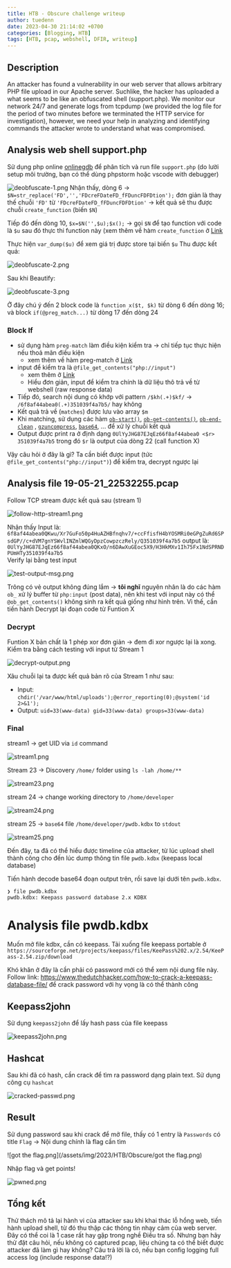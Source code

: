 ```yaml
---
title: HTB - Obscure challenge writeup
author: tuedenn
date: 2023-04-30 21:14:02 +0700
categories: [Blogging, HTB]
tags: [HTB, pcap, webshell, DFIR, writeup]
---
```


## Description
An attacker has found a vulnerability in our web server that allows arbitrary PHP file upload in our Apache server. Suchlike, the hacker has uploaded a what seems to be like an obfuscated shell (support.php). We monitor our network 24/7 and generate logs from tcpdump (we provided the log file for the period of two minutes before we terminated the HTTP service for investigation), however, we need your help in analyzing and identifying commands the attacker wrote to understand what was compromised.

## Analysis web shell support.php
Sử dụng php online [onlinegdb](https://www.onlinegdb.com/online_php_interpreter)  để phân tích và run file `support.php` (do lười setup môi trường, bạn có thể dùng phpstorm hoặc vscode with debugger)

![deobfuscate-1.png](/assets/img/2023/HTB/Obscure/deobfuscate-1.png)
Nhận thấy, dòng 6 ->  `$N=str_replace('FD','','FDcreFDateFD_fFDuncFDFDtion');` đơn giản là thay thế chuỗi `'FD'` từ `'FDcreFDateFD_fFDuncFDFDtion'` -> kết quả sẽ thu được chuỗi `create_function`  (biến `$N`)

Tiếp đó đến dòng 10, `$x=$N('',$u);$x();` -> gọi `$N` để tạo function với code là `$u` sau đó thực thi function này (xem thêm về hàm `create_function` ở [Link](https://www.php.net/manual/en/function.create-function.php) 

Thực hiện `var_dump($u)` để xem giá trị được store tại biến `$u`
Thu được kết quả:

![deobfuscate-2.png](/assets/img/2023/HTB/Obscure/deobfuscate-2.png)

Sau khi Beautify:

![deobfuscate-3.png](/assets/img/2023/HTB/Obscure/deobfuscate-3.png)


Ở đây chú ý đến 2 block code là `function x($t, $k)` từ dòng 6 đến dòng 16; và block `if(@preg_match...)` từ dòng 17 đến dòng 24

### Block If
- sử dụng hàm `preg-match` làm điều kiện kiểm tra -> chỉ tiếp tục thực hiện nếu thoả mãn điều kiện
	- xem thêm về hàm preg-match ở [Link](https://www.php.net/manual/en/function.preg-match)
- input để kiểm tra là `@file_get_contents("php://input")` 
	- xem thêm ở [Link](https://stackoverflow.com/questions/2731297/file-get-contentsphp-input-or-http-raw-post-data-which-one-is-better-to) 
	- Hiểu đơn giản, input để kiểm tra chính là dữ liệu thô trả về từ webshell (raw response data) 
- Tiếp đó, search nội dung có khớp với pattern `/$kh(.+)$kf/` -> `/6f8af44abea0(.+)351039f4a7b5/` hay không
- Kết quả trả về (`matches`) được lưu vào array `$m`
- Khi matching, sử dụng các hàm [`ob-start()`](https://www.php.net/manual/en/function.ob-start), [`ob-get-contents()`](https://www.php.net/manual/en/function.ob-get-contents.php), [`ob-end-clean`](https://www.php.net/manual/en/function.ob-end-clean.php) , [`gzuncompress`](https://www.php.net/manual/en/function.gzuncompress), [`base64`](https://www.php.net/manual/en/function.base64-decode), ... để xử lý chuỗi kết quả
- Output được print ra ở định dạng `0UlYyJHG87EJqEz66f8af44abea0 <$r> 351039f4a7b5` trong đó `$r` là output của dòng 22 (call function X)

Vậy câu hỏi ở đây là gì? Ta cần biết được input (tức `@file_get_contents("php://input")`) để kiểm tra, decrypt ngược lại

## Analysis file 19-05-21_22532255.pcap 

Follow TCP stream được kết quả sau (stream 1)

![follow-http-stream1.png](/assets/img/2023/HTB/Obscure/follow-http-stream1.png)

Nhận thấy Input là: `6f8af44abea0QKwu/Xr7GuFo50p4HuAZHBfnqhv7/+ccFfisfH4bYOSMRi0eGPgZuRd6SPsdGP//c+dVM7gnYSWvlINZmlWQGyDpzCowpzczRely/Q351039f4a7b5`
output là: `0UlYyJHG87EJqEz66f8af44abea0QKxO/n6DAwXuGEoc5X9/H3HkMXv1Ih75Fx1NdSPRNDPUmHTy351039f4a7b5`  
Verify lại bằng test input

![test-output-msg.png](/assets/img/2023/HTB/Obscure/test-output-msg.png)

Trông có vẻ output không đúng lắm -> **tôi nghĩ** nguyên nhân là do các hàm `ob_` xử lý buffer từ `php:input` (post data), nên khi test với input này có thể `@ob_get_contents()` không sinh ra kết quả giống như hình trên.
Vì thế, cần tiến hành Decrypt lại đoạn code từ Funtion X

### Decrypt

Funtion X bản chất là 1 phép xor đơn giản -> đem đi xor ngược lại là xong.
Kiểm tra bằng cách testing với input từ Stream 1

![decrypt-output.png](/assets/img/2023/HTB/Obscure/decrypt-output.png)

Xâu chuỗi lại ta được kết quả bản rõ của Stream 1 như sau:

- Input: `chdir('/var/www/html/uploads');@error_reporting(0);@system('id 2>&1');`
- Output: `uid=33(www-data) gid=33(www-data) groups=33(www-data)`

### Final

stream1  -> get UID via `id` command

![stream1.png](/assets/img/2023/HTB/Obscure/stream1.png)

Stream 23  -> Discovery `/home/` folder using `ls -lah /home/**`

![stream23.png](/assets/img/2023/HTB/Obscure/stream23.png)

stream 24  -> change working directory to `/home/developer`

![stream24.png](/assets/img/2023/HTB/Obscure/stream24.png)

stream 25 -> `base64` file `/home/developer/pwdb.kdbx` to `stdout`

![stream25.png](/assets/img/2023/HTB/Obscure/stream25.png)

Đến đây, ta đã có thể hiểu được timeline của attacker, từ lúc upload shell thành công cho đến lúc dump thông tin file `pwdb.kdbx` (keepass local database)

Tiến hành decode base64 đoạn output trên, rồi save lại dưới tên `pwdb.kdbx`.
```
❯ file pwdb.kdbx
pwdb.kdbx: Keepass password database 2.x KDBX
```

# Analysis file pwdb.kdbx 

Muốn mở file kdbx, cần có keepass. Tải xuống file keepass portable ở `https://sourceforge.net/projects/keepass/files/KeePass%202.x/2.54/KeePass-2.54.zip/download`

Khó khăn ở đây là cần phải có password mới có thể xem nội dung file này.
Follow link: https://www.thedutchhacker.com/how-to-crack-a-keepass-database-file/ để crack password với hy vọng là có thể thành công

## Keepass2john
Sử dụng `keepass2john` để lấy hash pass của file keepass

![keepass2john.png](/assets/img/2023/HTB/Obscure/keepass2john.png)

## Hashcat
Sau khi đã có hash, cần crack để tìm ra password dạng plain text.  Sử dụng công cụ `hashcat`

![cracked-passwd.png](/assets/img/2023/HTB/Obscure/cracked-passwd.png)

## Result
Sử dụng password sau khi crack để mở file, thấy có 1 entry là `Passwords` có title `Flag` -> Nội dung chính là flag cần tìm

![got the flag.png](/assets/img/2023/HTB/Obscure/got the flag.png)

Nhập flag và get points!

![pwned.png](/assets/img/2023/HTB/Obscure/pwned.png)

## Tổng kết
Thử thách mô tả lại hành vi của attacker sau khi khai thác lỗ hổng web, tiến hành upload shell, từ đó thu thập các thông tin nhạy cảm của web server. Đây có thể coi là 1 case rất hay gặp trong nghề Điều tra số.
Nhưng bạn hãy thử đặt câu hỏi, nếu không có captured pcap, liệu chúng ta có thể biết được attacker đã làm gì hay không? Câu trả lời là có, nếu bạn config logging full access log (include response data!?)